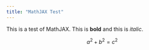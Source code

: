 ```yaml
---
title: "MathJAX Test"
---
```


This is a test of MathJAX. This is **bold** and this is *italic*. 

$$a^2+b^2=c^2$$


